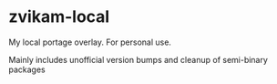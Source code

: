 # zvikam-local

My local portage overlay.
For personal use.

Mainly includes unofficial version bumps and cleanup of semi-binary packages

